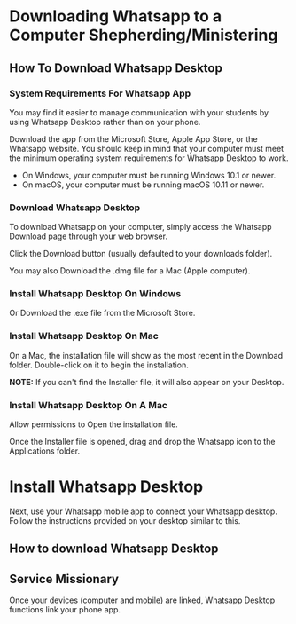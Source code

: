 # Downloading Whatsapp to a Computer Shepherding/Ministering

## How To Download Whatsapp Desktop

### System Requirements For Whatsapp App

You may find it easier to manage communication with your students by using Whatsapp Desktop rather than on your phone.

Download the app from the Microsoft Store, Apple App Store, or the Whatsapp website. You should keep in mind that your computer must meet the minimum operating system requirements for Whatsapp Desktop to work.

- On Windows, your computer must be running Windows 10.1 or newer.
- On macOS, your computer must be running macOS 10.11 or newer.

### Download Whatsapp Desktop

To download Whatsapp on your computer, simply access the Whatsapp Download page through your web browser.

Click the Download button (usually defaulted to your downloads folder).

You may also Download the .dmg file for a Mac (Apple computer).

### Install Whatsapp Desktop On Windows

Or Download the .exe file from the Microsoft Store.

### Install Whatsapp Desktop On Mac

On a Mac, the installation file will show as the most recent in the Download folder. Double-click on it to begin the installation.

**NOTE:** If you can't find the Installer file, it will also appear on your Desktop.

### Install Whatsapp Desktop On A Mac

Allow permissions to Open the installation file.

Once the Installer file is opened, drag and drop the Whatsapp icon to the Applications folder.

# Install Whatsapp Desktop

Next, use your Whatsapp mobile app to connect your Whatsapp desktop. Follow the instructions provided on your desktop similar to this.

## How to download Whatsapp Desktop

## Service Missionary

Once your devices (computer and mobile) are linked, Whatsapp Desktop functions link your phone app.

